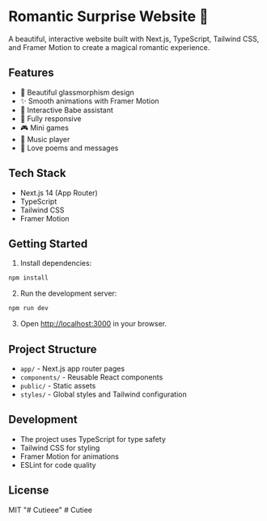 # Romantic Surprise Website 💝

A beautiful, interactive website built with Next.js, TypeScript, Tailwind CSS, and Framer Motion to create a magical romantic experience.

## Features

- 🎨 Beautiful glassmorphism design
- ✨ Smooth animations with Framer Motion
- 💝 Interactive Babe assistant
- 📱 Fully responsive
- 🎮 Mini games
- 🎵 Music player
- 📝 Love poems and messages

## Tech Stack

- Next.js 14 (App Router)
- TypeScript
- Tailwind CSS
- Framer Motion

## Getting Started

1. Install dependencies:
```bash
npm install
```

2. Run the development server:
```bash
npm run dev
```

3. Open [http://localhost:3000](http://localhost:3000) in your browser.

## Project Structure

- `app/` - Next.js app router pages
- `components/` - Reusable React components
- `public/` - Static assets
- `styles/` - Global styles and Tailwind configuration

## Development

- The project uses TypeScript for type safety
- Tailwind CSS for styling
- Framer Motion for animations
- ESLint for code quality

## License

MIT "# Cutieee" 
#   C u t i e e  
 